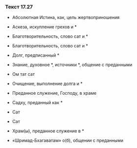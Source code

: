 ### Текст 17.27

- Абсолютная Истина, как, цель жертвоприношения

- Аскеза, искупление грехов и *

- Благотворительность, слово сат и *

- Благотворительность, слово сат и *

- Долг, предписанный *

- Знание, духовное *, источники *, общение с преданными

- Ом тат сат

- Очищение, выполнение долга и *

- Преданное служение, Господу, в храме

- Садху, преданный как *

- Сат

- Сат

- Храм(ы), преданное служение в *

- «Шримад-Бхагаватам» о(б), общении с преданными
	
